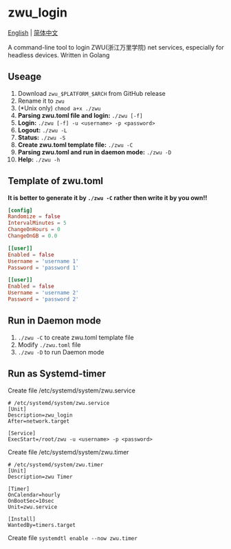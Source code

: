 # zwu_login

[English](./README.md) | [简体中文](./README.i18n/ZH_CN.md)

A command-line tool to login ZWU(浙江万里学院) net services, especially for headless devices. Written in Golang

## Useage

1. Download ``zwu_$PLATFORM_$ARCH`` from GitHub release
2. Rename it to ``zwu``
3. (*Unix only) ``chmod a+x ./zwu``
4. **Parsing zwu.toml file and login:** ``./zwu [-f]``
5. **Login:** ``./zwu [-f] -u <username> -p <password>``
6. **Logout:** ``./zwu -L``
7. **Status:** ``./zwu -S``
8. **Create zwu.toml template file:** ``./zwu -C``
9. **Parsing zwu.toml and run in daemon mode:** ``./zwu -D``
10. **Help:** ``./zwu -h``

## Template of zwu.toml

**It is better to generate it by ``./zwu -C`` rather then write it by you own!!**
````toml
[config]
Randomize = false
IntervalMinutes = 5
ChangeOnHours = 0
ChangeOnGB = 0.0

[[user]]
Enabled = false
Username = 'username 1'
Password = 'password 1'

[[user]]
Enabled = false
Username = 'username 2'
Password = 'password 2'
````

## Run in Daemon mode

1. ``./zwu -C`` to create zwu.toml template file
2. Modify ``./zwu.toml`` file
3. ``./zwu -D`` to run Daemon mode

## Run as Systemd-timer

Create file /etc/systemd/system/zwu.service

````text
# /etc/systemd/system/zwu.service
[Unit]
Description=zwu_login
After=network.target

[Service]
ExecStart=/root/zwu -u <username> -p <password>
````

Create file /etc/systemd/system/zwu.timer

````text
# /etc/systemd/system/zwu.timer
[Unit]
Description=zwu Timer

[Timer]
OnCalendar=hourly
OnBootSec=10sec
Unit=zwu.service

[Install]
WantedBy=timers.target
````

Create file ``systemdtl enable --now zwu.timer``
